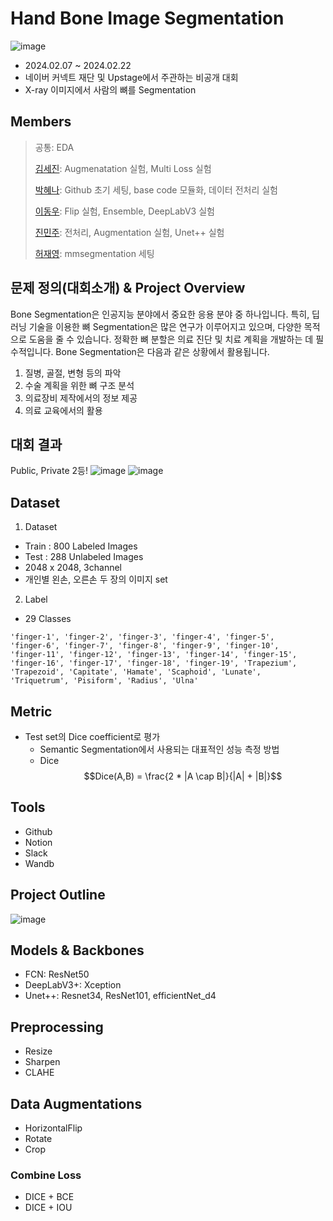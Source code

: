 # Hand Bone Image Segmentation

![image](https://github.com/boostcampaitech6/level2-cv-semanticsegmentation-cv-12/assets/56228633/29e66c66-a953-4563-a2d1-7c853fc6ee75)

- 2024.02.07 ~ 2024.02.22
- 네이버 커넥트 재단 및 Upstage에서 주관하는 비공개 대회
- X-ray 이미지에서 사람의 뼈를 Segmentation

## Members

> 공통: EDA
>
>[김세진](https://github.com/Revabo): Augmenatation 실험, Multi Loss 실험
>
>[박혜나](https://github.com/heynapark): Github 초기 세팅, base code 모듈화, 데이터 전처리 실험
>
>[이동우](https://github.com/Dong-Uri): Flip 실험, Ensemble, DeepLabV3 실험
>
>[진민주](https://github.com/freenozero): 전처리, Augmentation 실험, Unet++ 실험
>
>[허재영](https://github.com/jae-heo): mmsegmentation 세팅


## 문제 정의(대회소개) & Project Overview
Bone Segmentation은 인공지능 분야에서 중요한 응용 분야 중 하나입니다. 특히, 딥러닝 기술을 이용한 뼈 Segmentation은 많은 연구가 이루어지고 있으며, 다양한 목적으로 도움을 줄 수 있습니다. 정확한 뼈 분할은 의료 진단 및 치료 계획을 개발하는 데 필수적입니다. Bone Segmentation은 다음과 같은 상황에서 활용됩니다.

1. 질병, 골절, 변형 등의 파악
2. 수술 계획을 위한 뼈 구조 분석
3. 의료장비 제작에서의 정보 제공
4. 의료 교육에서의 활용


## 대회 결과

Public, Private 2등!
![image](https://github.com/boostcampaitech6/level2-cv-semanticsegmentation-cv-12/assets/56228633/54d75db4-3991-4448-8aa9-78f86e387c10)
![image](https://github.com/boostcampaitech6/level2-cv-semanticsegmentation-cv-12/assets/56228633/27a8511e-5678-45f6-a7ca-5c3fdedaac4f)

## Dataset

1) Dataset

- Train : 800 Labeled Images
- Test : 288 Unlabeled Images
- 2048 x 2048, 3channel
- 개인별 왼손, 오른손 두 장의 이미지 set

2) Label
- 29 Classes
```
'finger-1', 'finger-2', 'finger-3', 'finger-4', 'finger-5',
'finger-6', 'finger-7', 'finger-8', 'finger-9', 'finger-10',
'finger-11', 'finger-12', 'finger-13', 'finger-14', 'finger-15',
'finger-16', 'finger-17', 'finger-18', 'finger-19', 'Trapezium',
'Trapezoid', 'Capitate', 'Hamate', 'Scaphoid', 'Lunate',
'Triquetrum', 'Pisiform', 'Radius', 'Ulna'
```

## Metric
- Test set의 Dice coefficient로 평가
    - Semantic Segmentation에서 사용되는 대표적인 성능 측정 방법
    - Dice
        $$Dice(A,B) = \frac{2 * |A \cap B|}{|A| + |B|}$$

## Tools

- Github
- Notion
- Slack
- Wandb

## Project Outline
![image](https://github.com/boostcampaitech6/level2-cv-semanticsegmentation-cv-12/assets/56228633/09925912-7a28-48d2-a7c8-626678364040)


## Models & Backbones

- FCN: ResNet50
- DeepLabV3+: Xception
- Unet++: Resnet34, ResNet101, efficientNet_d4

## Preprocessing

- Resize
- Sharpen
- CLAHE

## Data Augmentations

- HorizontalFlip
- Rotate
- Crop

### Combine Loss
- DICE + BCE
- DICE + IOU
